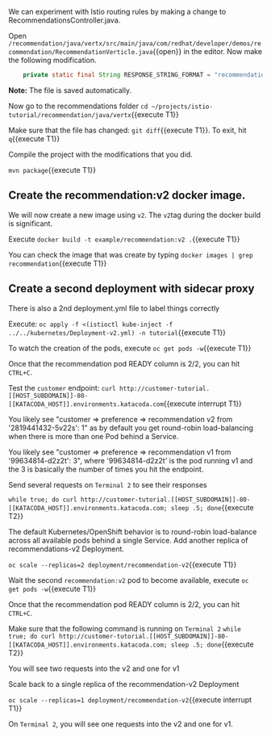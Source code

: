 We can experiment with Istio routing rules by making a change to RecommendationsController.java.

Open `/recommendation/java/vertx/src/main/java/com/redhat/developer/demos/recommendation/RecommendationVerticle.java`{{open}} in the editor. Now make the following modification.

```java
    private static final String RESPONSE_STRING_FORMAT = "recommendation v2 from '%s': %d\n";
```    
</pre>

**Note:** The file is saved automatically. 

Now go to the recommendations folder `cd ~/projects/istio-tutorial/recommendation/java/vertx`{{execute T1}}

Make sure that the file has changed: `git diff`{{execute T1}}. To exit, hit `q`{{execute T1}}

Compile the project with the modifications that you did.

`mvn package`{{execute T1}}

## Create the recommendation:v2 docker image.

We will now create a new image using `v2`. The `v2`tag during the docker build is significant.

Execute `docker build -t example/recommendation:v2 .`{{execute T1}}

You can check the image that was create by typing `docker images | grep recommendation`{{execute T1}}

## Create a second deployment with sidecar proxy

There is also a 2nd deployment.yml file to label things correctly

Execute: `oc apply -f <(istioctl kube-inject -f ../../kubernetes/Deployment-v2.yml) -n tutorial`{{execute T1}}

To watch the creation of the pods, execute `oc get pods -w`{{execute T1}}

Once that the recommendation pod READY column is 2/2, you can hit `CTRL+C`. 

Test the `customer` endpoint: `curl http://customer-tutorial.[[HOST_SUBDOMAIN]]-80-[[KATACODA_HOST]].environments.katacoda.com`{{execute interrupt T1}}

You likely see "customer => preference => recommendation v2 from '2819441432-5v22s': 1" as by default you get round-robin load-balancing when there is more than one Pod behind a Service.

You likely see "customer => preference => recommendation v1 from '99634814-d2z2t': 3", where '99634814-d2z2t' is the pod running v1 and the 3 is basically the number of times you hit the endpoint.

Send several requests on `Terminal 2` to see their responses

`while true; do curl http://customer-tutorial.[[HOST_SUBDOMAIN]]-80-[[KATACODA_HOST]].environments.katacoda.com; sleep .5; done`{{execute T2}}

The default Kubernetes/OpenShift behavior is to round-robin load-balance across all available pods behind a single Service. Add another replica of recommendations-v2 Deployment.

`oc scale --replicas=2 deployment/recommendation-v2`{{execute T1}}

Wait the second `recommendation:v2` pod to become available, execute `oc get pods -w`{{execute T1}}

Once that the recommendation pod READY column is 2/2, you can hit `CTRL+C`. 

Make sure that the following command is running on `Terminal 2` `while true; do curl http://customer-tutorial.[[HOST_SUBDOMAIN]]-80-[[KATACODA_HOST]].environments.katacoda.com; sleep .5; done`{{execute T2}}

You will see two requests into the v2 and one for v1

Scale back to a single replica of the recommendation-v2 Deployment

`oc scale --replicas=1 deployment/recommendation-v2`{{execute interrupt T1}}

On `Terminal 2`, you will see one requests into the v2 and one for v1.